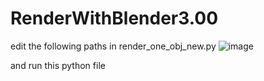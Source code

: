# RenderWithBlender3.00
edit the following paths in render_one_obj_new.py
![image](https://github.com/sosjzy/RenderWithBlender3.00/assets/52273294/c9ffd469-f748-47ba-9c4a-fe9aba7531bb)

and run this python file

